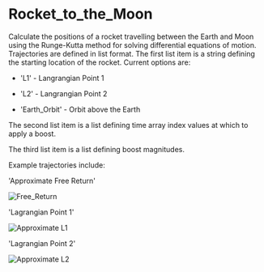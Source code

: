 # Rocket_to_the_Moon
Calculate the positions of a rocket travelling between the Earth and Moon using the Runge-Kutta method for solving differential equations of motion.
Trajectories are defined in list format.
The first list item is a string defining the starting location of the rocket. Current options are:

 - 'L1' - Langrangian Point 1

 - 'L2' - Langrangian Point 2

 - 'Earth_Orbit' - Orbit above the Earth

The second list item is a list defining time array index values at which to apply a boost.

The third list item is a list defining boost magnitudes.

Example trajectories include:

'Approximate Free Return'

![Free_Return](https://user-images.githubusercontent.com/60627318/116542399-85755080-a8e4-11eb-9aba-47af7e7b4500.png)

'Lagrangian Point 1'

![Approximate L1](https://user-images.githubusercontent.com/60627318/116543063-4e536f00-a8e5-11eb-8618-49333afada4f.png)

'Lagrangian Point 2'

![Approximate L2](https://user-images.githubusercontent.com/60627318/116543846-4811c280-a8e6-11eb-8c17-21f298e7962e.png)
